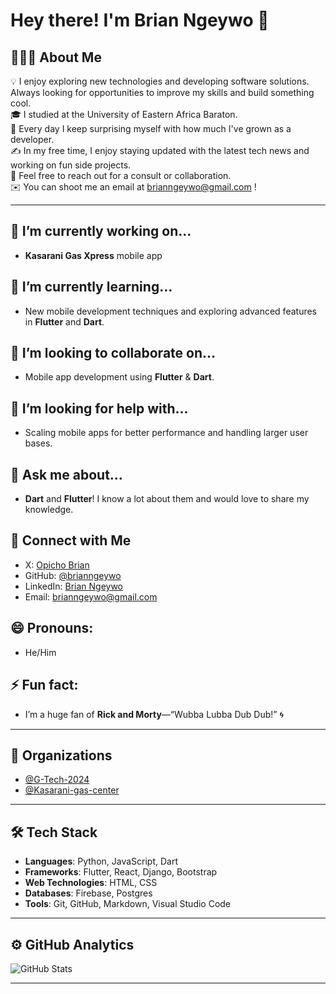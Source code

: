 # Hey there! I'm Brian Ngeywo 👋

## 👨🏻‍💻 About Me
💡 I enjoy exploring new technologies and developing software solutions. Always looking for opportunities to improve my skills and build something cool.  
🎓 I studied at the University of Eastern Africa Baraton.  
🌱 Every day I keep surprising myself with how much I've grown as a developer.  
✍️ In my free time, I enjoy staying updated with the latest tech news and working on fun side projects.  
💬 Feel free to reach out for a consult or collaboration.  
✉️ You can shoot me an email at [brianngeywo@gmail.com](mailto:brianngeywo@gmail.com) !  

---

## 🔭 I’m currently working on...
- **Kasarani Gas Xpress** mobile app

## 🌱 I’m currently learning...
- New mobile development techniques and exploring advanced features in **Flutter** and **Dart**.

## 👯 I’m looking to collaborate on...
- Mobile app development using **Flutter** & **Dart**.

## 🤔 I’m looking for help with...
- Scaling mobile apps for better performance and handling larger user bases.

## 💬 Ask me about...
- **Dart** and **Flutter**! I know a lot about them and would love to share my knowledge.

## 💬 Connect with Me
- X: [Opicho Brian](https://x.com/OpichoKe)  
- GitHub: [@brianngeywo](https://github.com/brianngeywo)  
- LinkedIn: [Brian Ngeywo](https://www.linkedin.com/in/brian-ngeywo/)  
- Email: [brianngeywo@gmail.com](mailto:brianngeywo@gmail.com)  

## 😄 Pronouns:
- He/Him

## ⚡ Fun fact:
- I’m a huge fan of **Rick and Morty**—“Wubba Lubba Dub Dub!” 🌀

---

## 💼 Organizations
- [@G-Tech-2024](https://github.com/G-Tech-2024)  
- [@Kasarani-gas-center](https://github.com/Kasarani-gas-center)  

---

## 🛠 Tech Stack
- **Languages**: Python, JavaScript, Dart  
- **Frameworks**: Flutter, React, Django, Bootstrap  
- **Web Technologies**: HTML, CSS  
- **Databases**: Firebase, Postgres  
- **Tools**: Git, GitHub, Markdown, Visual Studio Code

---

## ⚙️ GitHub Analytics
![GitHub Stats](https://github-readme-stats.vercel.app/api?username=brianngeywo&show_icons=true&count_private=true&theme=radical)

---
